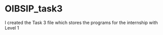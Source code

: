 # OIBSIP_task3
I created the Task 3 file which stores the programs for the internship with Level 1 
